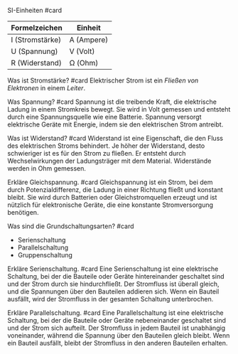 SI-Einheiten #card 

| Formelzeichen  | Einheit     |
| --------------- | ---------- |
| I (Stromstärke) | A (Ampere) |
| U (Spannung)    | V (Volt)   |
| R (Widerstand)  | Ω (Ohm)    |

Was ist Stromstärke? #card 
Elektrischer Strom ist ein *Fließen von Elektronen* in einem *Leiter*.

Was Spannung? #card 
Spannung ist die treibende Kraft, die elektrische Ladung in einem Stromkreis bewegt. Sie wird in Volt gemessen und entsteht durch eine Spannungsquelle wie eine Batterie. Spannung versorgt elektrische Geräte mit Energie, indem sie den elektrischen Strom antreibt.

Was ist Widerstand? #card 
Widerstand ist eine Eigenschaft, die den Fluss des elektrischen Stroms behindert. Je höher der Widerstand, desto schwieriger ist es für den Strom zu fließen. Er entsteht durch Wechselwirkungen der Ladungsträger mit dem Material. Widerstände werden in Ohm gemessen.

Erkläre Gleichspannung. #card 
Gleichspannung ist ein Strom, bei dem durch Potenzialdifferenz, die Ladung in einer Richtung fließt und konstant bleibt. Sie wird durch Batterien oder Gleichstromquellen erzeugt und ist nützlich für elektronische Geräte, die eine konstante Stromversorgung benötigen.

Was sind die Grundschaltungsarten? #card 
- Serienschaltung 
- Parallelschaltung 
- Gruppenschaltung 

Erkläre Serienschaltung. #card 
Eine Serienschaltung ist eine elektrische Schaltung, bei der die Bauteile oder Geräte hintereinander geschaltet sind und der Strom durch sie hindurchfließt. Der Stromfluss ist überall gleich, und die Spannungen über den Bauteilen addieren sich. Wenn ein Bauteil ausfällt, wird der Stromfluss in der gesamten Schaltung unterbrochen.

Erkläre Parallelschaltung. #card 
Eine Parallelschaltung ist eine elektrische Schaltung, bei der die Bauteile oder Geräte nebeneinander geschaltet sind und der Strom sich aufteilt. Der Stromfluss in jedem Bauteil ist unabhängig voneinander, während die Spannung über den Bauteilen gleich bleibt. Wenn ein Bauteil ausfällt, bleibt der Stromfluss in den anderen Bauteilen erhalten. 